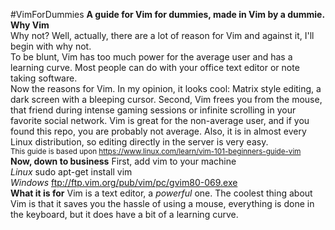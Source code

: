 #VimForDummies
<b>A guide for Vim for dummies, made in Vim by a dummie.</b><br>
<b>Why Vim</b><br>
Why not? Well, actually, there are a lot of reason for Vim and against it, I'll begin with why not. <br>
To be blunt, Vim has too much power for the average user and has a learning curve. Most people can do with your office text editor or note taking software.<br> 
Now the reasons for Vim. In my opinion, it looks cool: Matrix style editing, a dark screen with a bleeping cursor. Second, Vim frees you from the mouse, that friend during intense gaming sessions or infinite scrolling in your favorite social network. Vim is great for the non-average user, and if you found this repo, you are probably not average.
Also, it is in almost every Linux distribution, so editing directly in the server is very easy.<br>
<sub>This guide is based upon https://www.linux.com/learn/vim-101-beginners-guide-vim</sub><br>
<b>Now, down to business</b>
First, add vim to your machine<br>
<i>Linux</i> sudo apt-get install vim<br>
<i>Windows</i> ftp://ftp.vim.org/pub/vim/pc/gvim80-069.exe<br>
<b>What it is for</b>
Vim is a text editor, a <em>powerful</em> one. The coolest thing about Vim is that it saves you the hassle of using a mouse, everything is done in the keyboard, but it does have a bit of a learning curve.


